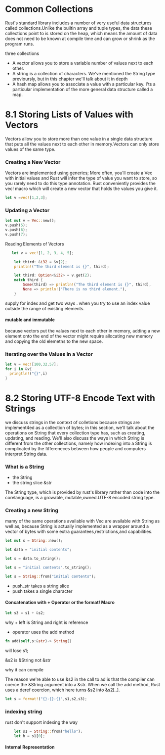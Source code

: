 # Common Collections

Rust's standard library includes a number of very useful data structures called collections.Unlike the builtin array and tuple types, the data these collections point to is stored on the heap, which means the amount of data does not need to be known at compile time and can grow or shrink as the program runs.

three collections

- A vector allows you to store a variable number of values next to each other.
- A string is a collection of characters. We've mentioned the String type previoursly, but in this chapter we'll talk about it in depth
- A hash map allows you to associate a value with a particular key. I'ts a particular implementation of the more general data structure called a map.

# 8.1 Storing Lists of Values with Vectors

Vectors allow you to store more than one value in a single data structure that puts all the values next to each other in memory.Vectors can only store values of the same type.

### Creating a New Vector

Vectors are implemented using generics;
More often, you'll create a Vec<T> with initial values and Rust will infer the type of value you want to store, so you rarely need to do this type annotation. Rust conveniently provides the vec! macro which will create a new vector that holds the values you give it.

```rust
let v =vec![1,2,3];
```

### Updating a Vector

```rust
let mut v = Vec::new();
v.push(5);
v.push(6);
v.push(7);
```

Reading Elements of Vectors

```rust
   let v = vec![1, 2, 3, 4, 5];

    let third: &i32 = &v[2];
    println!("The third element is {}", third);

    let third: Option<&i32> = v.get(2);
    match third {
        Some(third) => println!("The third element is {}", third),
        None => println!("There is no third element."),
    }

```

supply for index and get two ways .
when you try to use an index value outside the range of existing elements.

#### mutable and immutable

because vectors put the values next to each other in memory, adding a new element onto the end of the vector might require allocating new memory and copying the old elemetns to the new space.

### Iterating over the Values in a Vector

```rust
let v = vec![100,32,57];
for i in &v{
  pringtln!("{}",i)
}
```

# 8.2 Storing UTF-8 Encode Text with Strings

we discuss strings in the context of colletions because strings are implement4ed as a collection of bytes;
in this section, we'll talk about the operations on String that every collection type has, such as creating, updating, and reading. We'll also discuss the ways in which String is different from the other collections, namely how indexing into a String is complicated by the fiffereneces between how people and computers interpret String data.

### What is a String

- the String
- the string slice &str

The String type, which is provided by rust's library rather than code into the corelanguage, is a growable, mutable,owned.UTF-8 encoded string type.

### Creating a new String

mamy of the same operations available with Vec<T> are available with String as well as, because String is actually implemented as a wrapper around a vector of bytes with some extra guarantees,restrictions,and capabilities.

```rust
let mut s = String::new();
```

```rust
let data = "initial contents";

let s = data.to_string();

let s = "initial contents".to_string();
```

```rust
let s = String::from("initial contents");
```

- push_str takes a string slice
- push takes a single character

#### Concatenation with + Operator or the format! Macro

```rust
let s3 = s1 + &s2;
```

why + left is String and right is reference

- operator uses the add method

```rust
fn add(self,s:&str)-> String{}
```

will lose s1;

&s2 is &String not &str

why it can compile

The reason we're able to use &s2 in the call to ad is that the compiler can coerce the &String argument into a &str. When we call the add method, Rust uses a deref coercion, which here turns &s2 into &s2[..].

```rust
let s = format!("{}-{}-{}",s1,s2,s3);
```

### indexing string

rust don't support indexing the way
```rust
    let s1 = String::from("hello");
    let h = s1[0];
```

#### Internal Representation

